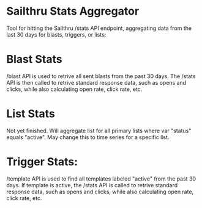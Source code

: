 # Sailthru Stats Aggregator

Tool for hitting the Sailthru /stats API endpoint, aggregating data from the last 30 days for blasts, triggers, or lists:

# Blast Stats

/blast API is used to retrive all sent blasts from the past 30 days. The /stats API is then called to retrive standard response data, such as opens and clicks, while also calculating open rate, click rate, etc.

# List Stats

Not yet finished. Will aggregate list for all primary lists where var "status" equals "active". May change this to time series for a specific list.

# Trigger Stats:

/template API is used to find all templates labeled "active" from the past 30 days. If template is active, the /stats API is called to retrive standard response data, such as opens and clicks, while also calculating open rate, click rate, etc.
